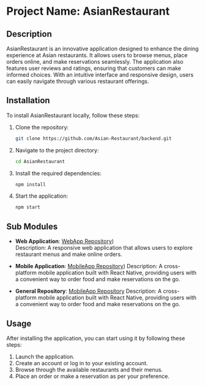 # Project Name: AsianRestaurant

## Description
AsianRestaurant is an innovative application designed to enhance the dining experience at Asian restaurants. It allows users to browse menus, place orders online, and make reservations seamlessly. The application also features user reviews and ratings, ensuring that customers can make informed choices. With an intuitive interface and responsive design, users can easily navigate through various restaurant offerings.

## Installation
To install AsianRestaurant locally, follow these steps:
1. Clone the repository:
   ```bash
   git clone https://github.com/Asian-Restaurant/backend.git
   ```
2. Navigate to the project directory:
   ```bash
   cd AsianRestaurant
   ```
3. Install the required dependencies:
   ```bash
   npm install
   ```
4. Start the application:
   ```bash
   npm start
   ```

## Sub Modules
- **Web Application**: [WebApp Repository](https://github.com/Asian-Restaurant/web))  
  Description: A responsive web application that allows users to explore restaurant menus and make online orders.

- **Mobile Application**: [MobileApp Repository](https://github.com/Asian-Restaurant/general))
  Description: A cross-platform mobile application built with React Native, providing users with a convenient way to order food and make reservations on the go.

- **General Repository**: [MobileApp Repository]((https://github.com/Asian-Restaurant/general))
  Description: A cross-platform mobile application built with React Native, providing users with a convenient way to order food and make reservations on the go.

## Usage
After installing the application, you can start using it by following these steps:
1. Launch the application.
2. Create an account or log in to your existing account.
3. Browse through the available restaurants and their menus.
4. Place an order or make a reservation as per your preference.
